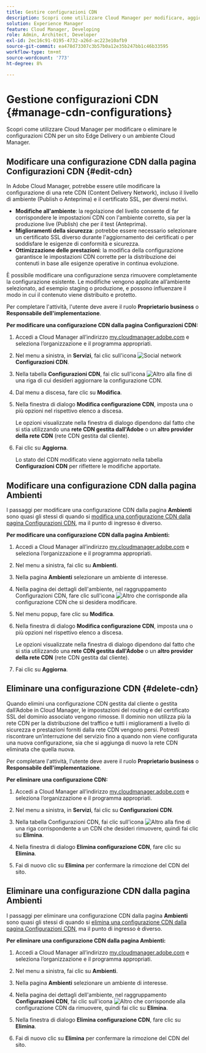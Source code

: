 ```yaml
---
title: Gestire configurazioni CDN
description: Scopri come utilizzare Cloud Manager per modificare, aggiornare o eliminare configurazioni CDN per un sito Edge Delivery o un ambiente Cloud Manager.
solution: Experience Manager
feature: Cloud Manager, Developing
role: Admin, Architect, Developer
exl-id: 2ec16c91-0195-4732-a26d-ac223e10afb9
source-git-commit: ea478d73307c3b57b0a12e35b247bb1c46b33595
workflow-type: tm+mt
source-wordcount: '773'
ht-degree: 8%

---
```


# Gestione configurazioni CDN {#manage-cdn-configurations}

Scopri come utilizzare Cloud Manager per modificare o eliminare le configurazioni CDN per un sito Edge Delivery o un ambiente Cloud Manager.

## Modificare una configurazione CDN dalla pagina Configurazioni CDN {#edit-cdn}

In Adobe Cloud Manager, potrebbe essere utile modificare la configurazione di una rete CDN (Content Delivery Network), incluso il livello di ambiente (Publish o Anteprima) e il certificato SSL, per diversi motivi.

* **Modifiche all&#39;ambiente**: la regolazione del livello consente di far corrispondere le impostazioni CDN con l&#39;ambiente corretto, sia per la produzione live (Publish) che per il test (Anteprima).
* **Miglioramenti della sicurezza**: potrebbe essere necessario selezionare un certificato SSL diverso durante l&#39;aggiornamento dei certificati o per soddisfare le esigenze di conformità e sicurezza.
* **Ottimizzazione delle prestazioni**: la modifica della configurazione garantisce le impostazioni CDN corrette per la distribuzione dei contenuti in base alle esigenze operative in continua evoluzione.

È possibile modificare una configurazione senza rimuovere completamente la configurazione esistente. Le modifiche vengono applicate all’ambiente selezionato, ad esempio staging o produzione, e possono influenzare il modo in cui il contenuto viene distribuito e protetto.

Per completare l&#39;attività, l&#39;utente deve avere il ruolo **Proprietario business** o **Responsabile dell&#39;implementazione**.

**Per modificare una configurazione CDN dalla pagina Configurazioni CDN:**

1. Accedi a Cloud Manager all’indirizzo [my.cloudmanager.adobe.com](https://my.cloudmanager.adobe.com/) e seleziona l’organizzazione e il programma appropriati.
1. Nel menu a sinistra, in **Servizi**, fai clic sull&#39;icona ![Social network](https://spectrum.adobe.com/static/icons/workflow_18/Smock_SocialNetwork_18_N.svg) **Configurazioni CDN**.
1. Nella tabella **Configurazioni CDN**, fai clic sull&#39;icona ![Altro](https://spectrum.adobe.com/static/icons/workflow_18/Smock_More_18_N.svg) alla fine di una riga di cui desideri aggiornare la configurazione CDN.

1. Dal menu a discesa, fare clic su **Modifica**.

1. Nella finestra di dialogo **Modifica configurazione CDN**, imposta una o più opzioni nel rispettivo elenco a discesa.

   Le opzioni visualizzate nella finestra di dialogo dipendono dal fatto che si stia utilizzando una **rete CDN gestita dall&#39;Adobe** o un **altro provider della rete CDN** (rete CDN gestita dal cliente).

1. Fai clic su **Aggiorna**.

   Lo stato del CDN modificato viene aggiornato nella tabella **Configurazioni CDN** per riflettere le modifiche apportate.


## Modificare una configurazione CDN dalla pagina Ambienti

I passaggi per modificare una configurazione CDN dalla pagina **Ambienti** sono quasi gli stessi di quando si [modifica una configurazione CDN dalla pagina Configurazioni CDN](#edit-cdn), ma il punto di ingresso è diverso.

**Per modificare una configurazione CDN dalla pagina Ambienti:**

1. Accedi a Cloud Manager all’indirizzo [my.cloudmanager.adobe.com](https://my.cloudmanager.adobe.com/) e seleziona l’organizzazione e il programma appropriati.

1. Nel menu a sinistra, fai clic su **Ambienti**.

1. Nella pagina **Ambienti** selezionare un ambiente di interesse.

1. Nella pagina dei dettagli dell&#39;ambiente, nel raggruppamento Configurazioni CDN, fare clic sull&#39;icona ![Altro](https://spectrum.adobe.com/static/icons/workflow_18/Smock_More_18_N.svg) che corrisponde alla configurazione CDN che si desidera modificare.

1. Nel menu popup, fare clic su **Modifica**.

1. Nella finestra di dialogo **Modifica configurazione CDN**, imposta una o più opzioni nel rispettivo elenco a discesa.

   Le opzioni visualizzate nella finestra di dialogo dipendono dal fatto che si stia utilizzando una **rete CDN gestita dall&#39;Adobe** o un **altro provider della rete CDN** (rete CDN gestita dal cliente).

1. Fai clic su **Aggiorna**.


<!-- ## Go live readiness {#go-live-readiness} 

1. ADD STEPS -->


## Eliminare una configurazione CDN {#delete-cdn}

Quando elimini una configurazione CDN gestita dal cliente o gestita dall’Adobe in Cloud Manager, le impostazioni del routing e del certificato SSL del dominio associato vengono rimosse. Il dominio non utilizza più la rete CDN per la distribuzione del traffico e tutti i miglioramenti a livello di sicurezza e prestazioni forniti dalla rete CDN vengono persi. Potresti riscontrare un’interruzione del servizio fino a quando non viene configurata una nuova configurazione, sia che si aggiunga di nuovo la rete CDN eliminata che quella nuova.

Per completare l&#39;attività, l&#39;utente deve avere il ruolo **Proprietario business** o **Responsabile dell&#39;implementazione**.

**Per eliminare una configurazione CDN:**

1. Accedi a Cloud Manager all’indirizzo [my.cloudmanager.adobe.com](https://my.cloudmanager.adobe.com/) e seleziona l’organizzazione e il programma appropriati.

1. Nel menu a sinistra, in **Servizi**, fai clic su **Configurazioni CDN**.

1. Nella tabella Configurazioni CDN, fai clic sull&#39;icona ![Altro](https://spectrum.adobe.com/static/icons/workflow_18/Smock_More_18_N.svg) alla fine di una riga corrispondente a un CDN che desideri rimuovere, quindi fai clic su **Elimina**.

1. Nella finestra di dialogo **Elimina configurazione CDN**, fare clic su **Elimina**.

1. Fai di nuovo clic su **Elimina** per confermare la rimozione del CDN del sito.


## Eliminare una configurazione CDN dalla pagina Ambienti

I passaggi per eliminare una configurazione CDN dalla pagina **Ambienti** sono quasi gli stessi di quando si [elimina una configurazione CDN dalla pagina Configurazioni CDN](#edit-cdn), ma il punto di ingresso è diverso.

**Per eliminare una configurazione CDN dalla pagina Ambienti:**

1. Accedi a Cloud Manager all’indirizzo [my.cloudmanager.adobe.com](https://my.cloudmanager.adobe.com/) e seleziona l’organizzazione e il programma appropriati.

1. Nel menu a sinistra, fai clic su **Ambienti**.

1. Nella pagina **Ambienti** selezionare un ambiente di interesse.

1. Nella pagina dei dettagli dell&#39;ambiente, nel raggruppamento **Configurazioni CDN**, fai clic sull&#39;icona ![Altro](https://spectrum.adobe.com/static/icons/workflow_18/Smock_More_18_N.svg) che corrisponde alla configurazione CDN da rimuovere, quindi fai clic su **Elimina**.

1. Nella finestra di dialogo **Elimina configurazione CDN**, fare clic su **Elimina**.

1. Fai di nuovo clic su **Elimina** per confermare la rimozione del CDN del sito.
